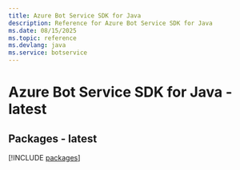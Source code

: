 ```yaml
---
title: Azure Bot Service SDK for Java
description: Reference for Azure Bot Service SDK for Java
ms.date: 08/15/2025
ms.topic: reference
ms.devlang: java
ms.service: botservice
---
```

# Azure Bot Service SDK for Java - latest
## Packages - latest
[!INCLUDE [packages](bot-service-index.md)]
